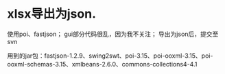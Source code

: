 # xlsx导出为json.
使用poi、fastjson；
gui部分代码很乱，因为我不关注；
导出为json后，提交至svn

用到的jar包：fastjson-1.2.9、swing2swt、poi-3.15、poi-ooxml-3.15、poi-ooxml-schemas-3.15、xmlbeans-2.6.0、commons-collections4-4.1
